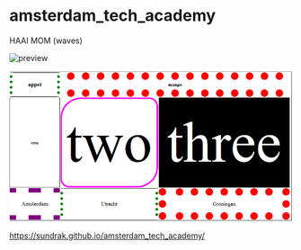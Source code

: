 # amsterdam_tech_academy

HAAI MOM (waves)

![preview](https://sundrak.github.io/amsterdam_tech_academy/screenshot.PNG)

![preview2](/screenshot.PNG)

https://sundrak.github.io/amsterdam_tech_academy/
